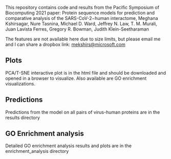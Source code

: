 This repository contains code and results from the Pacific Symposium of Biocomputing 2021 paper: 
Protein sequence models for prediction and comparative analysis of the SARS-CoV-2−human interactome,
Meghana Kshirsagar, Nure Tasnina, Michael D. Ward, Jeffrey N. Law, T. M. Murali, Juan Lavista Ferres, Gregory R. Bowman, Judith Klein-Seetharaman

The features are not available here due to size limits, but please email me and I can share a dropbox link: mekshirs@microsoft.com

<h2> Plots </h2>
PCA/T-SNE interactive plot is in the html file and should be downloaded and opened in a browser to visualize. Also available are GO enrichment visualizations.

<h2> Predictions </h2>
Predictions from the model on all pairs of virus-human proteins are in the results directory

<h2> GO Enrichment analysis </h2>
Detailed GO enrichment analysis results and plots are in the enrichment_analysis directory
